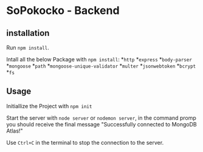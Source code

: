 # SoPokocko - Backend #

## installation ##
Run `npm install`.

Intall all the below Package with `npm install`:
*`http`
*`express`
*`body-parser`
*`mongoose`
*`path`
*`mongoose-unique-validator`
*`multer`
*`jsonwebtoken`
*`bcrypt`
*`fs`

## Usage ##
Initiallize the Project with `npm init`

Start the server with `node server` or `nodemon server`, in the command promp you should receive the final message "Successfully connected to MongoDB Atlas!"

Use `Ctrl+C` in the terminal to stop the connection to the server.